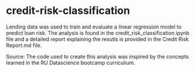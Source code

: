 # credit-risk-classification

Lending data was used to train and evaluate a linear regression model to predict loan risk. The analysis is found in the credit_risk_classification.ipynb file and a detailed report explaining the resutls is provided in the Credit Risk Report.md file.

Source: The code used to create this analysis was inspired by the concepts learned in the RU Datascience bootcamp curriculium.